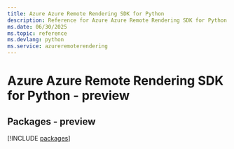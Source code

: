 ```yaml
---
title: Azure Azure Remote Rendering SDK for Python
description: Reference for Azure Azure Remote Rendering SDK for Python
ms.date: 06/30/2025
ms.topic: reference
ms.devlang: python
ms.service: azureremoterendering
---
```

# Azure Azure Remote Rendering SDK for Python - preview
## Packages - preview
[!INCLUDE [packages](azure-remote-rendering-index.md)]